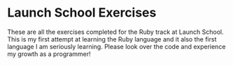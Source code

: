 # Launch School Exercises

These are all the exercises completed for the Ruby track
at Launch School. This is my first attempt at learning the 
Ruby language and it also the first language I am seriously 
learning. Please look over the code and experience my growth
as a programmer!
